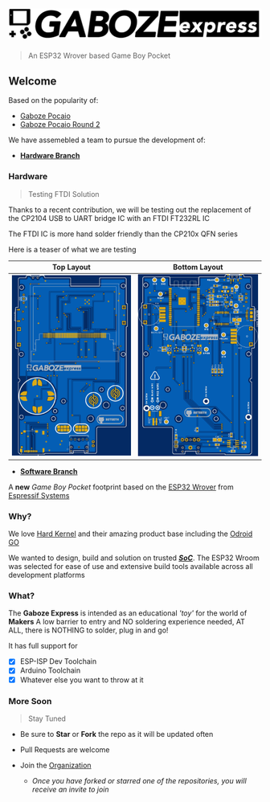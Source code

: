 # ![Gaboze Express](Assets/GabozeExpress.png)
> An ESP32 Wrover based Game Boy Pocket



## Welcome

Based on the popularity of: 
- [Gaboze Pocaio](https://github.com/32teeth/GabozePocaio-Round1)
- [Gaboze Pocaio Round 2](https://github.com/32teeth/GabozePocaio-Round2)



We have assemebled a team to pursue the development of:

* [**Hardware Branch**](https://github.com/gaboze-express/GabozeExpress/tree/Hardware)

### Hardware
> Testing FTDI Solution

Thanks to a recent contribution, we will be testing out the replacement of the CP2104 USB to UART bridge IC with an FTDI FT232RL IC

The FTDI IC is more hand solder friendly than the CP210x QFN series

Here is a teaser of what we are testing

| Top Layout | Bottom Layout |
| ------------------ | ---------------- |
| ![Gaboze Express](Assets/GabozeExpressFTDITop.png) | ![Gaboze Express](Assets/GabozeExpressFTDIBottom.png) |

* [**Software Branch**](https://github.com/gaboze-express/GabozeExpress/tree/Sofware)

  

A **new** *Game Boy Pocket* footprint based on the [ESP32 Wrover](https://www.espressif.com/en/products/hardware/esp32/overview) from [Espressif Systems](https://www.espressif.com)

### Why?

We love [Hard Kernel](https://www.hardkernel.com/) and their amazing product base including the [Odroid GO](https://www.hardkernel.com/shop/odroid-go/)

We wanted to design, build and solution on trusted ***<abbr title="System on a Chip"><u>SoC</u></abbr>***. The ESP32 Wroom was selected for ease of use and extensive build tools available across all development platforms

### What?

The **Gaboze Express** is intended as an educational *'toy'* for the world of **Makers**
A low barrier to entry and NO soldering experience needed, AT ALL, there is NOTHING to solder, plug in and go!

It has full support for

- [x] ESP-ISP Dev Toolchain
- [x] Arduino Toolchain
- [x] Whatever else you want to throw at it

### More Soon
> Stay Tuned

* Be sure to **Star** or **Fork** the repo as it will be updated often 

* Pull Requests are welcome

* Join the [Organization](https://github.com/gaboze-express) 

  * *Once you have forked or starred one of the repositories, you will receive an invite to join*

  



